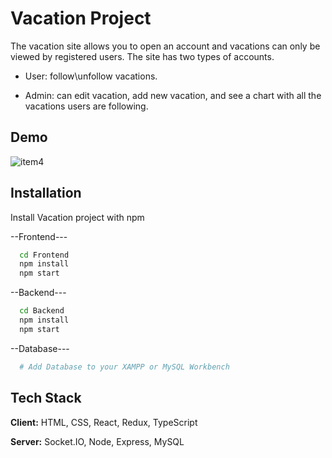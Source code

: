 
# Vacation Project 

The vacation site allows you to open an account and
vacations can only be viewed by registered users.
The site has two types of accounts.

- User: follow\unfollow vacations.

- Admin: can edit vacation, add new vacation, and see a chart with all the vacations users are following.
## Demo

![item4](https://user-images.githubusercontent.com/57687331/200180588-892d8640-4e83-41f8-8069-f1be4e62f491.png)


## Installation

Install Vacation project with npm

--Frontend---
```bash
  cd Frontend
  npm install
  npm start
```

--Backend---
```bash
  cd Backend
  npm install
  npm start
```
    
--Database--- 
```bash
  # Add Database to your XAMPP or MySQL Workbench
```

## Tech Stack

**Client:** HTML, CSS, React, Redux, TypeScript

**Server:** Socket.IO, Node, Express, MySQL
